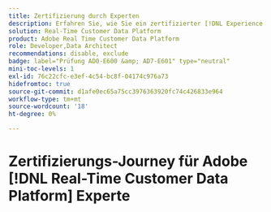 ```yaml
---
title: Zertifizierung durch Experten
description: Erfahren Sie, wie Sie ein zertifizierter [!DNL Experience Platform] Experte in [!DNL Real-Time Customer Data Platform] werden.
solution: Real-Time Customer Data Platform
product: Adobe Real Time Customer Data Platform
role: Developer,Data Architect
recommendations: disable, exclude
badge: label="Prüfung AD0-E600 &amp; AD7-E601" type="neutral"
mini-toc-levels: 1
exl-id: 76c22cfc-e3ef-4c54-bc8f-04174c976a73
hidefromtoc: true
source-git-commit: d1afe0ec65a75cc3976363920fc74c426833e964
workflow-type: tm+mt
source-wordcount: '18'
ht-degree: 0%

---
```


# Zertifizierungs-Journey für Adobe [!DNL Real-Time Customer Data Platform] Experte

